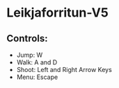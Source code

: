 # Leikjaforritun-V5

## Controls:

- Jump: W
- Walk: A and D
- Shoot: Left and Right Arrow Keys
- Menu: Escape
